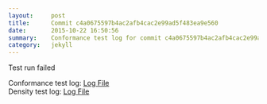 ```yaml
---
layout:     post
title:      Commit c4a0675597b4ac2afb4cac2e99ad5f483ea9e560
date:       2015-10-22 16:50:56
summary:    Conformance test log for commit c4a0675597b4ac2afb4cac2e99ad5f483ea9e560.
category:   jekyll
---
```


Test run failed

Conformance test log: [Log File](http://s3-us-west-2.amazonaws.com/kraken-e2e-logs/conformance/kraken_c4a0675597b4ac2afb4cac2e99ad5f483ea9e560_conformance.log)  
Density test log: [Log File](http://s3-us-west-2.amazonaws.com/kraken-e2e-logs/conformance/kraken_c4a0675597b4ac2afb4cac2e99ad5f483ea9e560_density.log)
